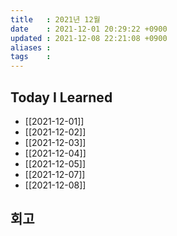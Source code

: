 ```yaml
---
title   : 2021년 12월
date    : 2021-12-01 20:29:22 +0900
updated : 2021-12-08 22:21:08 +0900
aliases : 
tags    : 
---
```

## Today I Learned
- [[2021-12-01]]
- [[2021-12-02]]
- [[2021-12-03]]
- [[2021-12-04]]
- [[2021-12-05]]
- [[2021-12-07]]
- [[2021-12-08]]

## 회고
